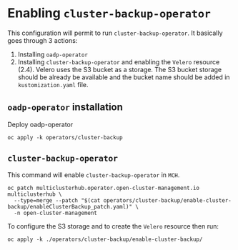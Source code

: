 # Enabling `cluster-backup-operator`

This configuration will permit to run `cluster-backup-operator`. It basically goes through 3 actions:
1. Installing `oadp-operator`
2. Installing `cluster-backup-operator` and enabling the `Velero` resource (2.4). Velero uses the S3 bucket as a storage. The S3 bucket storage should be already be available and the bucket name should be added in `kustomization.yaml` file.


## `oadp-operator` installation

Deploy oadp-operator

```shell
oc apply -k operators/cluster-backup
```

## `cluster-backup-operator`

This command will enable `cluster-backup-operator` in  `MCH`.
```shell
oc patch multiclusterhub.operator.open-cluster-management.io  multiclusterhub \
  --type=merge --patch "$(cat operators/cluster-backup/enable-cluster-backup/enableClusterBackup_patch.yaml)" \
  -n open-cluster-management
  ```

To configure the S3 storage and to create the `Velero` resource then run:

```shell
oc apply -k ./operators/cluster-backup/enable-cluster-backup/
```
